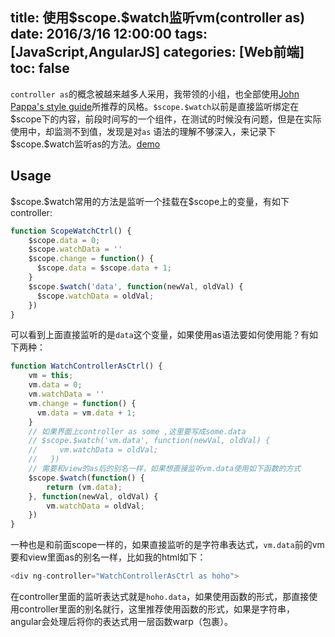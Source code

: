 title: 使用\$scope.\$watch监听vm(controller as)
date: 2016/3/16 12:00:00
tags: [JavaScript,AngularJS]
categories: [Web前端]
toc: false
---
`controller as`的概念被越来越多人采用，我带领的小组，也全部使用[John Pappa's style guide](https://github.com/johnpapa/angular-styleguide#controlleras-with-vm)所推荐的风格。`$scope.$watch`以前是直接监听绑定在\$scope下的内容，前段时间写的一个组件，在测试的时候没有问题，但是在实际使用中，却监测不到值，发现是对`as` 语法的理解不够深入，来记录下\$scope.\$watch监听as的方法。[demo](http://codepen.io/HelloYu/pen/GZqywL)
## Usage
<!--more-->
\$scope.\$watch常用的方法是监听一个挂载在$scope上的变量，有如下controller:
```javascript
function ScopeWatchCtrl() {
    $scope.data = 0;
    $scope.watchData = ''
    $scope.change = function() {
      $scope.data = $scope.data + 1;
    }
    $scope.$watch('data', function(newVal, oldVal) {
      $scope.watchData = oldVal;
    })   
}
```
可以看到上面直接监听的是`data`这个变量，如果使用as语法要如何使用能？有如下两种：
```javascript
function WatchControllerAsCtrl() {
    vm = this;
    vm.data = 0;
    vm.watchData = ''
    vm.change = function() {
      vm.data = vm.data + 1;
    }
    // 如果界面上controller as some ,这里要写成some.data
    // $scope.$watch('vm.data', function(newVal, oldVal) {
    //     vm.watchData = oldVal;
    //   })
    // 需要和view的as后的别名一样，如果想直接监听vm.data使用如下函数的方式
    $scope.$watch(function() {
        return (vm.data);
    }, function(newVal, oldVal) {
        vm.watchData = oldVal;
    })   
}
```
一种也是和前面scope一样的，如果直接监听的是字符串表达式，`vm.data`前的vm要和view里面as的别名一样，比如我的html如下：
```javascript
<div ng-controller="WatchControllerAsCtrl as hoho">
```
在controller里面的监听表达式就是`hoho.data`，如果使用函数的形式，那直接使用controller里面的别名就行，这里推荐使用函数的形式，如果是字符串，angular会处理后将你的表达式用一层函数warp（包裹）。

